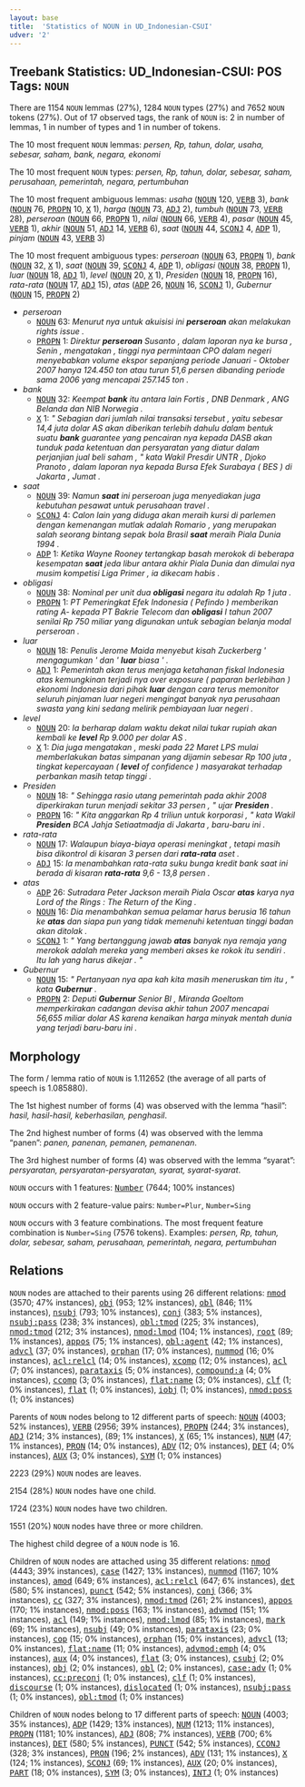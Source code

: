 ```yaml
---
layout: base
title:  'Statistics of NOUN in UD_Indonesian-CSUI'
udver: '2'
---
```


## Treebank Statistics: UD_Indonesian-CSUI: POS Tags: `NOUN`

There are 1154 `NOUN` lemmas (27%), 1284 `NOUN` types (27%) and 7652 `NOUN` tokens (27%).
Out of 17 observed tags, the rank of `NOUN` is: 2 in number of lemmas, 1 in number of types and 1 in number of tokens.

The 10 most frequent `NOUN` lemmas: <em>persen, Rp, tahun, dolar, usaha, sebesar, saham, bank, negara, ekonomi</em>

The 10 most frequent `NOUN` types:  <em>persen, Rp, tahun, dolar, sebesar, saham, perusahaan, pemerintah, negara, pertumbuhan</em>

The 10 most frequent ambiguous lemmas: <em>usaha</em> (<tt><a href="id_csui-pos-NOUN.html">NOUN</a></tt> 120, <tt><a href="id_csui-pos-VERB.html">VERB</a></tt> 3), <em>bank</em> (<tt><a href="id_csui-pos-NOUN.html">NOUN</a></tt> 76, <tt><a href="id_csui-pos-PROPN.html">PROPN</a></tt> 10, <tt><a href="id_csui-pos-X.html">X</a></tt> 1), <em>harga</em> (<tt><a href="id_csui-pos-NOUN.html">NOUN</a></tt> 73, <tt><a href="id_csui-pos-ADJ.html">ADJ</a></tt> 2), <em>tumbuh</em> (<tt><a href="id_csui-pos-NOUN.html">NOUN</a></tt> 73, <tt><a href="id_csui-pos-VERB.html">VERB</a></tt> 28), <em>perseroan</em> (<tt><a href="id_csui-pos-NOUN.html">NOUN</a></tt> 66, <tt><a href="id_csui-pos-PROPN.html">PROPN</a></tt> 1), <em>nilai</em> (<tt><a href="id_csui-pos-NOUN.html">NOUN</a></tt> 66, <tt><a href="id_csui-pos-VERB.html">VERB</a></tt> 4), <em>pasar</em> (<tt><a href="id_csui-pos-NOUN.html">NOUN</a></tt> 45, <tt><a href="id_csui-pos-VERB.html">VERB</a></tt> 1), <em>akhir</em> (<tt><a href="id_csui-pos-NOUN.html">NOUN</a></tt> 51, <tt><a href="id_csui-pos-ADJ.html">ADJ</a></tt> 14, <tt><a href="id_csui-pos-VERB.html">VERB</a></tt> 6), <em>saat</em> (<tt><a href="id_csui-pos-NOUN.html">NOUN</a></tt> 44, <tt><a href="id_csui-pos-SCONJ.html">SCONJ</a></tt> 4, <tt><a href="id_csui-pos-ADP.html">ADP</a></tt> 1), <em>pinjam</em> (<tt><a href="id_csui-pos-NOUN.html">NOUN</a></tt> 43, <tt><a href="id_csui-pos-VERB.html">VERB</a></tt> 3)

The 10 most frequent ambiguous types:  <em>perseroan</em> (<tt><a href="id_csui-pos-NOUN.html">NOUN</a></tt> 63, <tt><a href="id_csui-pos-PROPN.html">PROPN</a></tt> 1), <em>bank</em> (<tt><a href="id_csui-pos-NOUN.html">NOUN</a></tt> 32, <tt><a href="id_csui-pos-X.html">X</a></tt> 1), <em>saat</em> (<tt><a href="id_csui-pos-NOUN.html">NOUN</a></tt> 39, <tt><a href="id_csui-pos-SCONJ.html">SCONJ</a></tt> 4, <tt><a href="id_csui-pos-ADP.html">ADP</a></tt> 1), <em>obligasi</em> (<tt><a href="id_csui-pos-NOUN.html">NOUN</a></tt> 38, <tt><a href="id_csui-pos-PROPN.html">PROPN</a></tt> 1), <em>luar</em> (<tt><a href="id_csui-pos-NOUN.html">NOUN</a></tt> 18, <tt><a href="id_csui-pos-ADJ.html">ADJ</a></tt> 1), <em>level</em> (<tt><a href="id_csui-pos-NOUN.html">NOUN</a></tt> 20, <tt><a href="id_csui-pos-X.html">X</a></tt> 1), <em>Presiden</em> (<tt><a href="id_csui-pos-NOUN.html">NOUN</a></tt> 18, <tt><a href="id_csui-pos-PROPN.html">PROPN</a></tt> 16), <em>rata-rata</em> (<tt><a href="id_csui-pos-NOUN.html">NOUN</a></tt> 17, <tt><a href="id_csui-pos-ADJ.html">ADJ</a></tt> 15), <em>atas</em> (<tt><a href="id_csui-pos-ADP.html">ADP</a></tt> 26, <tt><a href="id_csui-pos-NOUN.html">NOUN</a></tt> 16, <tt><a href="id_csui-pos-SCONJ.html">SCONJ</a></tt> 1), <em>Gubernur</em> (<tt><a href="id_csui-pos-NOUN.html">NOUN</a></tt> 15, <tt><a href="id_csui-pos-PROPN.html">PROPN</a></tt> 2)


* <em>perseroan</em>
  * <tt><a href="id_csui-pos-NOUN.html">NOUN</a></tt> 63: <em>Menurut nya untuk akuisisi ini <b>perseroan</b> akan melakukan rights issue .</em>
  * <tt><a href="id_csui-pos-PROPN.html">PROPN</a></tt> 1: <em>Direktur <b>perseroan</b> Susanto , dalam laporan nya ke bursa , Senin , mengatakan , tinggi nya permintaan CPO dalam negeri menyebabkan volume ekspor sepanjang periode Januari - Oktober 2007 hanya 124.450 ton atau turun 51,6 persen dibanding periode sama 2006 yang mencapai 257.145 ton .</em>
* <em>bank</em>
  * <tt><a href="id_csui-pos-NOUN.html">NOUN</a></tt> 32: <em>Keempat <b>bank</b> itu antara lain Fortis , DNB Denmark , ANG Belanda dan NIB Norwegia .</em>
  * <tt><a href="id_csui-pos-X.html">X</a></tt> 1: <em>" Sebagian dari jumlah nilai transaksi tersebut , yaitu sebesar 14,4 juta dolar AS akan diberikan terlebih dahulu dalam bentuk suatu <b>bank</b> guarantee yang pencairan nya kepada DASB akan tunduk pada ketentuan dan persyaratan yang diatur dalam perjanjian jual beli saham , " kata Wakil Presdir UNTR , Djoko Pranoto , dalam laporan nya kepada Bursa Efek Surabaya ( BES ) di Jakarta , Jumat .</em>
* <em>saat</em>
  * <tt><a href="id_csui-pos-NOUN.html">NOUN</a></tt> 39: <em>Namun <b>saat</b> ini perseroan juga menyediakan juga kebutuhan pesawat untuk perusahaan travel .</em>
  * <tt><a href="id_csui-pos-SCONJ.html">SCONJ</a></tt> 4: <em>Calon lain yang diduga akan meraih kursi di parlemen dengan kemenangan mutlak adalah Romario , yang merupakan salah seorang bintang sepak bola Brasil <b>saat</b> meraih Piala Dunia 1994 .</em>
  * <tt><a href="id_csui-pos-ADP.html">ADP</a></tt> 1: <em>Ketika Wayne Rooney tertangkap basah merokok di beberapa kesempatan <b>saat</b> jeda libur antara akhir Piala Dunia dan dimulai nya musim kompetisi Liga Primer , ia dikecam habis .</em>
* <em>obligasi</em>
  * <tt><a href="id_csui-pos-NOUN.html">NOUN</a></tt> 38: <em>Nominal per unit dua <b>obligasi</b> negara itu adalah Rp 1 juta .</em>
  * <tt><a href="id_csui-pos-PROPN.html">PROPN</a></tt> 1: <em>PT Pemeringkat Efek Indonesia ( Pefindo ) memberikan rating A- kepada PT Bakrie Telecom dan <b>obligasi</b> I tahun 2007 senilai Rp 750 miliar yang digunakan untuk sebagian belanja modal perseroan .</em>
* <em>luar</em>
  * <tt><a href="id_csui-pos-NOUN.html">NOUN</a></tt> 18: <em>Penulis Jerome Maida menyebut kisah Zuckerberg ' mengagumkan ' dan ' <b>luar</b> biasa ' .</em>
  * <tt><a href="id_csui-pos-ADJ.html">ADJ</a></tt> 1: <em>Pemerintah akan terus menjaga ketahanan fiskal Indonesia atas kemungkinan terjadi nya over exposure ( paparan berlebihan ) ekonomi Indonesia dari pihak <b>luar</b> dengan cara terus memonitor seluruh pinjaman luar negeri mengingat banyak nya perusahaan swasta yang kini sedang melirik pembiayaan luar negeri .</em>
* <em>level</em>
  * <tt><a href="id_csui-pos-NOUN.html">NOUN</a></tt> 20: <em>Ia berharap dalam waktu dekat nilai tukar rupiah akan kembali ke <b>level</b> Rp 9.000 per dolar AS .</em>
  * <tt><a href="id_csui-pos-X.html">X</a></tt> 1: <em>Dia juga mengatakan , meski pada 22 Maret LPS mulai memberlakukan batas simpanan yang dijamin sebesar Rp 100 juta , tingkat kepercayaan ( <b>level</b> of confidence ) masyarakat terhadap perbankan masih tetap tinggi .</em>
* <em>Presiden</em>
  * <tt><a href="id_csui-pos-NOUN.html">NOUN</a></tt> 18: <em>" Sehingga rasio utang pemerintah pada akhir 2008 diperkirakan turun menjadi sekitar 33 persen , " ujar <b>Presiden</b> .</em>
  * <tt><a href="id_csui-pos-PROPN.html">PROPN</a></tt> 16: <em>" Kita anggarkan Rp 4 triliun untuk korporasi , " kata Wakil <b>Presiden</b> BCA Jahja Setiaatmadja di Jakarta , baru-baru ini .</em>
* <em>rata-rata</em>
  * <tt><a href="id_csui-pos-NOUN.html">NOUN</a></tt> 17: <em>Walaupun biaya-biaya operasi meningkat , tetapi masih bisa dikontrol di kisaran 3 persen dari <b>rata-rata</b> aset .</em>
  * <tt><a href="id_csui-pos-ADJ.html">ADJ</a></tt> 15: <em>Ia menambahkan rata-rata suku bunga kredit bank saat ini berada di kisaran <b>rata-rata</b> 9,6 - 13,8 persen .</em>
* <em>atas</em>
  * <tt><a href="id_csui-pos-ADP.html">ADP</a></tt> 26: <em>Sutradara Peter Jackson meraih Piala Oscar <b>atas</b> karya nya Lord of the Rings : The Return of the King .</em>
  * <tt><a href="id_csui-pos-NOUN.html">NOUN</a></tt> 16: <em>Dia menambahkan semua pelamar harus berusia 16 tahun ke <b>atas</b> dan siapa pun yang tidak memenuhi ketentuan tinggi badan akan ditolak .</em>
  * <tt><a href="id_csui-pos-SCONJ.html">SCONJ</a></tt> 1: <em>" Yang bertanggung jawab <b>atas</b> banyak nya remaja yang merokok adalah mereka yang memberi akses ke rokok itu sendiri . Itu lah yang harus dikejar . "</em>
* <em>Gubernur</em>
  * <tt><a href="id_csui-pos-NOUN.html">NOUN</a></tt> 15: <em>" Pertanyaan nya apa kah kita masih meneruskan tim itu , " kata <b>Gubernur</b> .</em>
  * <tt><a href="id_csui-pos-PROPN.html">PROPN</a></tt> 2: <em>Deputi <b>Gubernur</b> Senior BI , Miranda Goeltom memperkirakan cadangan devisa akhir tahun 2007 mencapai 56,655 miliar dolar AS karena kenaikan harga minyak mentah dunia yang terjadi baru-baru ini .</em>

## Morphology

The form / lemma ratio of `NOUN` is 1.112652 (the average of all parts of speech is 1.085880).

The 1st highest number of forms (4) was observed with the lemma “hasil”: <em>hasil, hasil-hasil, keberhasilan, penghasil</em>.

The 2nd highest number of forms (4) was observed with the lemma “panen”: <em>panen, panenan, pemanen, pemanenan</em>.

The 3rd highest number of forms (4) was observed with the lemma “syarat”: <em>persyaratan, persyaratan-persyaratan, syarat, syarat-syarat</em>.

`NOUN` occurs with 1 features: <tt><a href="id_csui-feat-Number.html">Number</a></tt> (7644; 100% instances)

`NOUN` occurs with 2 feature-value pairs: `Number=Plur`, `Number=Sing`

`NOUN` occurs with 3 feature combinations.
The most frequent feature combination is `Number=Sing` (7576 tokens).
Examples: <em>persen, Rp, tahun, dolar, sebesar, saham, perusahaan, pemerintah, negara, pertumbuhan</em>


## Relations

`NOUN` nodes are attached to their parents using 26 different relations: <tt><a href="id_csui-dep-nmod.html">nmod</a></tt> (3570; 47% instances), <tt><a href="id_csui-dep-obj.html">obj</a></tt> (953; 12% instances), <tt><a href="id_csui-dep-obl.html">obl</a></tt> (846; 11% instances), <tt><a href="id_csui-dep-nsubj.html">nsubj</a></tt> (793; 10% instances), <tt><a href="id_csui-dep-conj.html">conj</a></tt> (383; 5% instances), <tt><a href="id_csui-dep-nsubj-pass.html">nsubj:pass</a></tt> (238; 3% instances), <tt><a href="id_csui-dep-obl-tmod.html">obl:tmod</a></tt> (225; 3% instances), <tt><a href="id_csui-dep-nmod-tmod.html">nmod:tmod</a></tt> (212; 3% instances), <tt><a href="id_csui-dep-nmod-lmod.html">nmod:lmod</a></tt> (104; 1% instances), <tt><a href="id_csui-dep-root.html">root</a></tt> (89; 1% instances), <tt><a href="id_csui-dep-appos.html">appos</a></tt> (75; 1% instances), <tt><a href="id_csui-dep-obl-agent.html">obl:agent</a></tt> (42; 1% instances), <tt><a href="id_csui-dep-advcl.html">advcl</a></tt> (37; 0% instances), <tt><a href="id_csui-dep-orphan.html">orphan</a></tt> (17; 0% instances), <tt><a href="id_csui-dep-nummod.html">nummod</a></tt> (16; 0% instances), <tt><a href="id_csui-dep-acl-relcl.html">acl:relcl</a></tt> (14; 0% instances), <tt><a href="id_csui-dep-xcomp.html">xcomp</a></tt> (12; 0% instances), <tt><a href="id_csui-dep-acl.html">acl</a></tt> (7; 0% instances), <tt><a href="id_csui-dep-parataxis.html">parataxis</a></tt> (5; 0% instances), <tt><a href="id_csui-dep-compound-a.html">compound:a</a></tt> (4; 0% instances), <tt><a href="id_csui-dep-ccomp.html">ccomp</a></tt> (3; 0% instances), <tt><a href="id_csui-dep-flat-name.html">flat:name</a></tt> (3; 0% instances), <tt><a href="id_csui-dep-clf.html">clf</a></tt> (1; 0% instances), <tt><a href="id_csui-dep-flat.html">flat</a></tt> (1; 0% instances), <tt><a href="id_csui-dep-iobj.html">iobj</a></tt> (1; 0% instances), <tt><a href="id_csui-dep-nmod-poss.html">nmod:poss</a></tt> (1; 0% instances)

Parents of `NOUN` nodes belong to 12 different parts of speech: <tt><a href="id_csui-pos-NOUN.html">NOUN</a></tt> (4003; 52% instances), <tt><a href="id_csui-pos-VERB.html">VERB</a></tt> (2956; 39% instances), <tt><a href="id_csui-pos-PROPN.html">PROPN</a></tt> (244; 3% instances), <tt><a href="id_csui-pos-ADJ.html">ADJ</a></tt> (214; 3% instances),  (89; 1% instances), <tt><a href="id_csui-pos-X.html">X</a></tt> (65; 1% instances), <tt><a href="id_csui-pos-NUM.html">NUM</a></tt> (47; 1% instances), <tt><a href="id_csui-pos-PRON.html">PRON</a></tt> (14; 0% instances), <tt><a href="id_csui-pos-ADV.html">ADV</a></tt> (12; 0% instances), <tt><a href="id_csui-pos-DET.html">DET</a></tt> (4; 0% instances), <tt><a href="id_csui-pos-AUX.html">AUX</a></tt> (3; 0% instances), <tt><a href="id_csui-pos-SYM.html">SYM</a></tt> (1; 0% instances)

2223 (29%) `NOUN` nodes are leaves.

2154 (28%) `NOUN` nodes have one child.

1724 (23%) `NOUN` nodes have two children.

1551 (20%) `NOUN` nodes have three or more children.

The highest child degree of a `NOUN` node is 16.

Children of `NOUN` nodes are attached using 35 different relations: <tt><a href="id_csui-dep-nmod.html">nmod</a></tt> (4443; 39% instances), <tt><a href="id_csui-dep-case.html">case</a></tt> (1427; 13% instances), <tt><a href="id_csui-dep-nummod.html">nummod</a></tt> (1167; 10% instances), <tt><a href="id_csui-dep-amod.html">amod</a></tt> (649; 6% instances), <tt><a href="id_csui-dep-acl-relcl.html">acl:relcl</a></tt> (647; 6% instances), <tt><a href="id_csui-dep-det.html">det</a></tt> (580; 5% instances), <tt><a href="id_csui-dep-punct.html">punct</a></tt> (542; 5% instances), <tt><a href="id_csui-dep-conj.html">conj</a></tt> (366; 3% instances), <tt><a href="id_csui-dep-cc.html">cc</a></tt> (327; 3% instances), <tt><a href="id_csui-dep-nmod-tmod.html">nmod:tmod</a></tt> (261; 2% instances), <tt><a href="id_csui-dep-appos.html">appos</a></tt> (170; 1% instances), <tt><a href="id_csui-dep-nmod-poss.html">nmod:poss</a></tt> (163; 1% instances), <tt><a href="id_csui-dep-advmod.html">advmod</a></tt> (151; 1% instances), <tt><a href="id_csui-dep-acl.html">acl</a></tt> (149; 1% instances), <tt><a href="id_csui-dep-nmod-lmod.html">nmod:lmod</a></tt> (85; 1% instances), <tt><a href="id_csui-dep-mark.html">mark</a></tt> (69; 1% instances), <tt><a href="id_csui-dep-nsubj.html">nsubj</a></tt> (49; 0% instances), <tt><a href="id_csui-dep-parataxis.html">parataxis</a></tt> (23; 0% instances), <tt><a href="id_csui-dep-cop.html">cop</a></tt> (15; 0% instances), <tt><a href="id_csui-dep-orphan.html">orphan</a></tt> (15; 0% instances), <tt><a href="id_csui-dep-advcl.html">advcl</a></tt> (13; 0% instances), <tt><a href="id_csui-dep-flat-name.html">flat:name</a></tt> (11; 0% instances), <tt><a href="id_csui-dep-advmod-emph.html">advmod:emph</a></tt> (4; 0% instances), <tt><a href="id_csui-dep-aux.html">aux</a></tt> (4; 0% instances), <tt><a href="id_csui-dep-flat.html">flat</a></tt> (3; 0% instances), <tt><a href="id_csui-dep-csubj.html">csubj</a></tt> (2; 0% instances), <tt><a href="id_csui-dep-obj.html">obj</a></tt> (2; 0% instances), <tt><a href="id_csui-dep-obl.html">obl</a></tt> (2; 0% instances), <tt><a href="id_csui-dep-case-adv.html">case:adv</a></tt> (1; 0% instances), <tt><a href="id_csui-dep-cc-preconj.html">cc:preconj</a></tt> (1; 0% instances), <tt><a href="id_csui-dep-clf.html">clf</a></tt> (1; 0% instances), <tt><a href="id_csui-dep-discourse.html">discourse</a></tt> (1; 0% instances), <tt><a href="id_csui-dep-dislocated.html">dislocated</a></tt> (1; 0% instances), <tt><a href="id_csui-dep-nsubj-pass.html">nsubj:pass</a></tt> (1; 0% instances), <tt><a href="id_csui-dep-obl-tmod.html">obl:tmod</a></tt> (1; 0% instances)

Children of `NOUN` nodes belong to 17 different parts of speech: <tt><a href="id_csui-pos-NOUN.html">NOUN</a></tt> (4003; 35% instances), <tt><a href="id_csui-pos-ADP.html">ADP</a></tt> (1429; 13% instances), <tt><a href="id_csui-pos-NUM.html">NUM</a></tt> (1213; 11% instances), <tt><a href="id_csui-pos-PROPN.html">PROPN</a></tt> (1181; 10% instances), <tt><a href="id_csui-pos-ADJ.html">ADJ</a></tt> (808; 7% instances), <tt><a href="id_csui-pos-VERB.html">VERB</a></tt> (700; 6% instances), <tt><a href="id_csui-pos-DET.html">DET</a></tt> (580; 5% instances), <tt><a href="id_csui-pos-PUNCT.html">PUNCT</a></tt> (542; 5% instances), <tt><a href="id_csui-pos-CCONJ.html">CCONJ</a></tt> (328; 3% instances), <tt><a href="id_csui-pos-PRON.html">PRON</a></tt> (196; 2% instances), <tt><a href="id_csui-pos-ADV.html">ADV</a></tt> (131; 1% instances), <tt><a href="id_csui-pos-X.html">X</a></tt> (124; 1% instances), <tt><a href="id_csui-pos-SCONJ.html">SCONJ</a></tt> (69; 1% instances), <tt><a href="id_csui-pos-AUX.html">AUX</a></tt> (20; 0% instances), <tt><a href="id_csui-pos-PART.html">PART</a></tt> (18; 0% instances), <tt><a href="id_csui-pos-SYM.html">SYM</a></tt> (3; 0% instances), <tt><a href="id_csui-pos-INTJ.html">INTJ</a></tt> (1; 0% instances)

